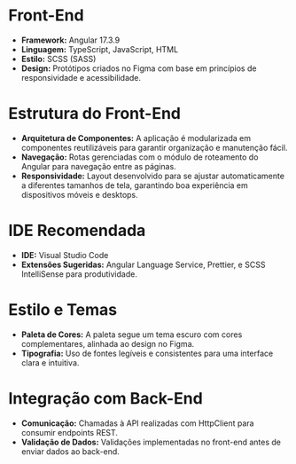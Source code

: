 # Front-End

- **Framework:** Angular 17.3.9  
- **Linguagem:** TypeScript, JavaScript, HTML  
- **Estilo:** SCSS (SASS)  
- **Design:** Protótipos criados no Figma com base em princípios de responsividade e acessibilidade.  

# Estrutura do Front-End

- **Arquitetura de Componentes:** A aplicação é modularizada em componentes reutilizáveis para garantir organização e manutenção fácil.  
- **Navegação:** Rotas gerenciadas com o módulo de roteamento do Angular para navegação entre as páginas.  
- **Responsividade:** Layout desenvolvido para se ajustar automaticamente a diferentes tamanhos de tela, garantindo boa experiência em dispositivos móveis e desktops.  

# IDE Recomendada

- **IDE:** Visual Studio Code  
- **Extensões Sugeridas:** Angular Language Service, Prettier, e SCSS IntelliSense para produtividade.  

# Estilo e Temas

- **Paleta de Cores:** A paleta segue um tema escuro com cores complementares, alinhada ao design no Figma.  
- **Tipografia:** Uso de fontes legíveis e consistentes para uma interface clara e intuitiva.  

# Integração com Back-End

- **Comunicação:** Chamadas à API realizadas com HttpClient para consumir endpoints REST.  
- **Validação de Dados:** Validações implementadas no front-end antes de enviar dados ao back-end.